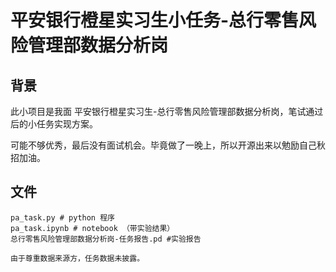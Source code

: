 # 平安银行橙星实习生小任务-总行零售风险管理部数据分析岗

## 背景

此小项目是我面 平安银行橙星实习生-总行零售风险管理部数据分析岗，笔试通过后的小任务实现方案。

可能不够优秀，最后没有面试机会。毕竟做了一晚上，所以开源出来以勉励自己秋招加油。

## 文件

```
pa_task.py # python 程序
pa_task.ipynb # notebook （带实验结果）
总行零售风险管理部数据分析岗-任务报告.pd #实验报告

由于尊重数据来源方，任务数据未披露。
```


